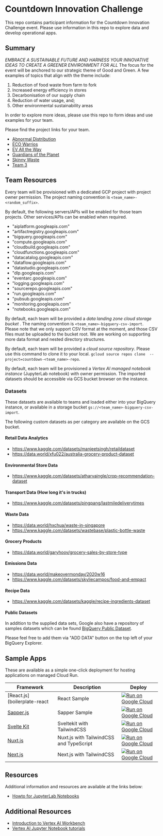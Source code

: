 # Countdown Innovation Challenge 

This repo contains participant information for the Countdown Innovation Challenge event. Please use information in this repo to explore data and develop operational apps.

## Summary 

*EMBRACE A SUSTAINABLE FUTURE AND HARNESS YOUR INNOVATIVE IDEAS TO CREATE A GREENER ENVIRONMENT FOR ALL*
The focus for the event will be anchored to our strategic theme of Good and Green. A few examples of topics that align with the theme include:

1. Reduction of food waste from farm to fork
2. Increased energy efficiency in stores
3. Decarbonisation of our supply chain
4. Reduction of water usage, and;
5. Other environmental sustainability areas

In order to explore more ideas, please use this repo to form ideas and use examples for your team.

Please find the project links for your team.

- [Abnormal Distribution](https://console.cloud.google.com/home/dashboard?project=abnormal-distribution-5vwjev)
- [ECO Warrios](https://console.cloud.google.com/home/dashboard?project=eco-warriors-oonuj8)
- [EV All the Way](https://console.cloud.google.com/home/dashboard?project=ev-all-the-way-lhz1px)
- [Guardians of the Planet](https://console.cloud.google.com/home/dashboard?project=guardians-of-the-planet-xjr2s2)
- [Skinny Waste](https://console.cloud.google.com/home/dashboard?project=skinny-waste-awdrz7)
- [Team 3](https://console.cloud.google.com/home/dashboard?project=team-3-tbd-ksf7jk)

## Team Resources

Every team will be provisioned with a dedicated GCP project with project owner permission. The project naming convention is `<team_name>-<random_suffix>`.

By default, the following servers/APIs will be enabled for those team projects. Other services/APIs can be enabled when required.

- "aiplatform.googleapis.com"
- "artifactregistry.googleapis.com"
- "bigquery.googleapis.com"
- "compute.googleapis.com"
- "cloudbuild.googleapis.com"
- "cloudfunctions.googleapis.com"
- "datacatalog.googleapis.com"
- "dataflow.googleapis.com"
- "datastudio.googleapis.com"
- "dlp.googleapis.com"
- "eventarc.googleapis.com"
- "logging.googleapis.com"
- "sourcerepo.googleapis.com"
- "run.googleapis.com"
- "pubsub.googleapis.com"
- "monitoring.googleapis.com"
- "notebooks.googleapis.com"

By default, each team will be provided a *data landing zone cloud storage bucket* . The naming convention is `<team_name>-bigquery-csv-import`. Please note that we only support CSV format at the moment, and those CSV files must be uploaded to the bucket root. We are working on supporting more data format and nested directory structures.

By default, each team will be provided a *cloud source repository*. Please use this command to clone it to your local. `gcloud source repos clone  --project=countdown-<team_name>-repo`.

By default, each team will be provisioned a *Vertex AI managed notebook instance* (JupyterLab notebook) with owner permission. The imported datasets should be accessible via GCS bucket browser on the instance.

### Datasets

These datasets are available to teams and loaded either into your BigQuery instance, or available in a storage bucket `gs://<team_name>-bigquery-csv-import`.

The following custom datasets as per category are available on the GCS bucket.

#### Retail Data Analytics

- https://www.kaggle.com/datasets/manjeetsingh/retaildataset
- https://data.world/xfu022/australia-grocery-product-dataset

#### Environmental Store Data

- https://www.kaggle.com/datasets/atharvaingle/crop-recommendation-dataset

#### Transport Data (How long it's in trucks)

- https://www.kaggle.com/datasets/pingpang/lastmiledeliverytimes

#### Waste Data

- https://data.world/hxchua/waste-in-singapore
- https://www.kaggle.com/datasets/wastebase/plastic-bottle-waste

#### Grocery Products

- https://data.world/garyhoov/grocery-sales-by-store-type

#### Emissions Data

- https://data.world/makeovermonday/2020w16
- https://www.kaggle.com/datasets/skyliecampos/food-and-empact

#### Recipe Data 

- https://www.kaggle.com/datasets/kaggle/recipe-ingredients-dataset


#### Public Datasets

In addition to the supplied data sets, Google also have a repository of samples datasets which can be found [BigQuery Public Dataset](https://console.cloud.google.com/bigquery?project=bigquery-public-data&page=project&ws=!1m0).

Please feel free to add them via "ADD DATA" button on the top left of your BigQuery Explorer.

## Sample Apps

These are available as a simple one-click deployment for hosting applications on managed Cloud Run.

|Framework|Description|Deploy|
|---|---|---|
|[React.js](boilerplate-react|React Sample|[![Run on Google Cloud](https://deploy.cloud.run/button.svg)](https://deploy.cloud.run/?git_repo=https://github.com/gcloudan/boilerplates-cloudrun.git&dir=boilerplate-react)|
|[Sapper.js](boilerplate-sapper)|Sapper Sample|[![Run on Google Cloud](https://deploy.cloud.run/button.svg)](https://deploy.cloud.run/?git_repo=https://github.com/gcloudan/boilerplates-cloudrun.git&dir=boilerplate-sapper)|
|[Svelte Kit](boilerplate-sveltekit)|Sveltekit with TailwindCSS|[![Run on Google Cloud](https://deploy.cloud.run/button.svg)](https://deploy.cloud.run/?git_repo=https://github.com/gcloudan/boilerplates-cloudrun.git&dir=boilerplate-sveltekit)|
|[Nuxt.js](boilerplate-nuxt)|Nuxt.js with TailwindCSS and TypeScript|[![Run on Google Cloud](https://deploy.cloud.run/button.svg)](https://deploy.cloud.run/?git_repo=https://github.com/gcloudan/boilerplates-cloudrun.git&dir=boilerplate-nuxt)|
|[Next.js](boilerplate-next)|Next.js with TailwindCSS|[![Run on Google Cloud](https://deploy.cloud.run/button.svg)](https://deploy.cloud.run/?git_repo=https://github.com/gcloudan/boilerplates-cloudrun.git&dir=boilerplate-next)|

## Resources

Additional information and resources are available at the links below:

- [Howto for JupyterLab Notebooks](https://jupyterlab.readthedocs.io/en/stable/user/notebook.html)

## Additional Resources

- [Introduction to Vertex AI Workbench](https://cloud.google.com/vertex-ai/docs/workbench/introduction)
- [Vertex AI Jupyter Notebook tutorials](https://cloud.google.com/vertex-ai/docs/tutorials/jupyter-notebooks#vertex-ai-workbench)
